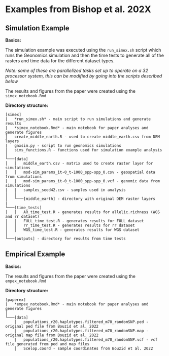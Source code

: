 Examples from Bishop et al. 202X
================

## Simulation Example

**Basics:**

The simulation example was executed using the `run_simex.sh` script
which runs the Geonomics simulation and then the time tests to generate
all of the rasters and time data for the different dataset types.

*Note: some of these are parallelized tasks set up to operate on a 32
processor system, this can be modified by going into the scripts
described below*

The results and figures from the paper were created using the
`simex_notebook.Rmd`

**Directory structure:**

    [simex]
    |   *run_simex.sh* - main script to run simulations and generate results
    |   *simex_notebook.Rmd* - main notebook for paper analyses and generate figures
    |   create_middle_earth.R - used to create middle_earth.csv from DEM layers
    |   gnxsim.py - script to run geonomics simulations
    │   sims_functions.R - functions used for simulation example analysis
    │
    └───[data]
    │   │   middle_earth.csv - matrix used to create raster layer for simulations
    │   │   mod-sim_params_it-0_t-1000_spp-spp_0.csv - geospatial data from simulations
    |   |   mod-sim_params_it-0_t-1000_spp-spp_0.vcf - genomic data from simulations
    |   |   samples_seed42.csv - samples used in analysis
    │   │
    │   └───[middle_earth] - directory with original DEM raster layers
    |
    └───[time_tests]
    │   │   AR_time_test.R - generates results for allelic.richness (WGS and rr dataset)
    │   │   FULL_time_test.R - generates results for FULL dataset
    │   │   rr_time_test.R - generates results for rr dataset
    │   │   WGS_time_test.R - generates results for WGS dataset
    │   
    └───[outputs] - directory for results from time tests

## Empirical Example

**Basics:**

The results and figures from the paper were created using the
`empex_notebook.Rmd`

**Directory structure:**

    [paperex]
    |   *empex_notebook.Rmd* - main notebook for paper analyses and generate figures
    │
    └───[data]
        │   populations_r20.haplotypes.filtered_m70_randomSNP.ped - original ped file from Bouzid et al. 2022
        │   populations_r20.haplotypes.filtered_m70_randomSNP.map - original map file from Bouzid et al. 2022
        |   populations_r20.haplotypes.filtered_m70_randomSNP.vcf - vcf file generated from ped and map files
        │   Scelop.coord - sample coordinates from Bouzid et al. 2022
